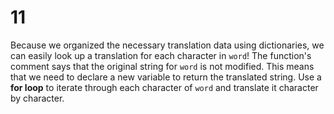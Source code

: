 # 11

Because we organized the necessary translation data using dictionaries, we can easily look up a translation for each character in `word`! The function's comment says that the original string for `word` is not modified. This means that we need to declare a new variable to return the translated string. Use a **for loop** to iterate through each character of `word` and translate it character by character.

